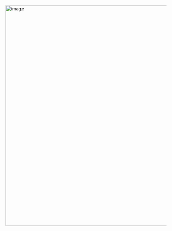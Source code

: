 <img width="684" height="691" alt="image" src="https://github.com/user-attachments/assets/e050860f-c74d-4056-852a-8cfc9dd81ccd" />
